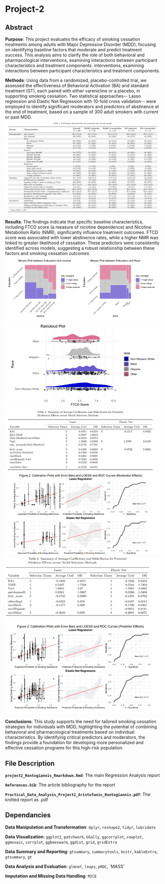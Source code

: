 # Project-2

## Abstract

**Purpose**:  This project evaluates the efficacy of smoking cessation treatments among adults with Major Depressive Disorder (MDD), focusing on identifying baseline factors that moderate and predict treatment success. This analysis aims to clarify the role of both behavioral and pharmacological interventions, examining interactions between participant characteristics and treatment components. interventions, examining interactions between participant characteristics and treatment components.

**Methods**: Using data from a randomized, placebo-controlled trial, we assessed the effectiveness of Behavioral Activation (BA) and standard treatment (ST), each paired with either varenicline or a placebo, in supporting smoking cessation. Two statistical approaches-- Lasso regression and Elastic Net Regression with 10-fold cross validation-- were employed to identify significant moderators and predictors of abstinence at the end of treatment, based on a sample of 300 adult smokers with current or past MDD.![](main_figures/table1.png)

**Results**: The findings indicate that specific baseline characteristics, including FTCD score (a measure of nicotine dependence) and Nicotine Metabolism Ratio (NMR), significantly influence treatment outcomes. FTCD score was associated with lower abstinence rates, while a higher NMR was linked to greater likelihood of cessation. These predictors were consistently identified across models, suggesting a robust relationship between these factors and smoking cessation outcomes.![](main_figures/fig1.png)![](main_figures/fig2.png)![](main_figures/table2.png)![](main_figures/fig3.png)![](main_figures/table3.png)![](main_figures/fig4.png)

**Conclusions**: This study supports the need for tailored smoking cessation strategies for individuals with MDD, highlighting the potential of combining behavioral and pharmacological treatments based on individual characteristics. By identifying critical predictors and moderators, the findings provide a foundation for developing more personalized and effective cessation programs for this high-risk population.

## File Description

**`project2_Rontogiannis_Rmarkdown.Rmd`**: The main Regression Analysis report

**`References.bib`**: The article bibliography for the report

**`Practical_Data_Analysis_Project2_Aristofanis_Rontogiannis.pdf`**: The knitted report as .pdf

## Dependancies

**Data Manipulation and Transformation**: `dplyr`, `reshape2`, `tidyr`, `lubridate`

**Data Visualization**: `ggplot2`, `patchwork`, `GGally`, `ggcorrplot`, `cowplot`, `ggmosaic`, `corrplot`, `ggbeeswarm`, `ggdist`, `grid`, `gridExtra`

**Data Summary and Reporting**: `gtsummary`, `summarytools`, `knitr`, `kableExtra`, `gtsummary`, `gt`

**Data Analysis and Evaluation**: `glmnet`, `leaps`, `pROC`, `MASS'

**Imputation and Missing Data Handling**: `MICE`


